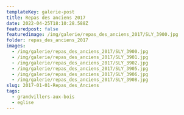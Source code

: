```yaml
---
templateKey: galerie-post
title: Repas des anciens 2017
date: 2022-04-25T18:10:28.588Z
featuredpost: false
featuredimage: /img/galerie/repas_des_anciens_2017/SLY_3900.jpg
folder: repas_des_anciens_2017
images:
  - /img/galerie/repas_des_anciens_2017/SLY_3900.jpg
  - /img/galerie/repas_des_anciens_2017/SLY_3901.jpg
  - /img/galerie/repas_des_anciens_2017/SLY_3902.jpg
  - /img/galerie/repas_des_anciens_2017/SLY_3905.jpg
  - /img/galerie/repas_des_anciens_2017/SLY_3906.jpg
  - /img/galerie/repas_des_anciens_2017/SLY_3908.jpg
slug: 2017-01-01-Repas_des_Anciens
tags:
  - grandvillers-aux-bois
  - eglise
---
```

